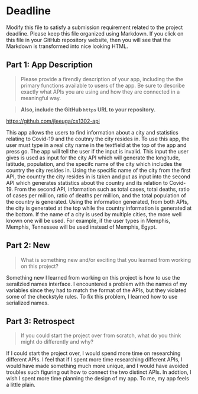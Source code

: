 # Deadline

Modify this file to satisfy a submission requirement related to the project
deadline. Please keep this file organized using Markdown. If you click on
this file in your GitHub repository website, then you will see that the
Markdown is transformed into nice looking HTML.

## Part 1: App Description

> Please provide a firendly description of your app, including the
> the primary functions available to users of the app. Be sure to
> describe exactly what APIs you are using and how they are connected
> in a meaningful way.

> **Also, include the GitHub `https` URL to your repository.**

https://github.com/jleeuga/cs1302-api

This app allows the users to find information about a city and statistics
relating to Covid-19 and the coutnry the city resides in. To use this app,
the user must type in a real city name in the textfield at the
top of the app and press go. The app will tell the user if the input
is invalid. This input the user gives is used as input
for the city API which will generate the longitude, latitude,
population, and the specifc name of the city which includes the country
the city resides in. Using the specific name of the city from the
first API, the country the city resides in is taken and put as
input into the second API which generates statistics about the country
and its relation to Covid-19. From the second API, information such as
total cases, total deaths, ratio of cases per million, ratio of deaths
per million, and the total population of the country is generated.
Using the information generated, from both APIs, the city
is generated at the top while the country information is generated at
the bottom. If the name of a city is used by multiple cities,
the more well known one will be used. For example, if the user types
in Memphis, Memphis, Tennessee will be used instead of
Memphis, Egypt.

## Part 2: New

> What is something new and/or exciting that you learned from working
> on this project?

Something new I learned from working on this project is how to
use the serailzied names interface. I encountered
a problem with the names of my variables since they had to
match the format of the APIs, but they violated some of the
checkstyle rules. To fix this problem, I learned how to use
serialized names.

## Part 3: Retrospect

> If you could start the project over from scratch, what do
> you think might do differently and why?

If I could start the project over, I would spend more time
on researching different APIs. I feel that if I spent
more time researching different APIs,
I would have made something much more unique, and I would have
avoided troubles such figuring out how to connect the two
distinct APIs. In addtion, I wish I spent more time planning
the design of my app. To me, my
app feels a little plain.
